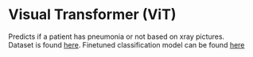 # Visual Transformer (ViT)

Predicts if a patient has pneumonia or not based on xray pictures.  
Dataset is found [here](https://huggingface.co/datasets/trpakov/chest-xray-classification).
Finetuned classification model can be found [here](https://drive.google.com/file/d/1NGWYIu-d9GkdCoQTsCEiN5r9AdS5RbAR/view?usp=share_link)

